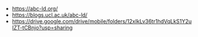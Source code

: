   - https://abc-ld.org/
  - https://blogs.ucl.ac.uk/abc-ld/
  - https://drive.google.com/drive/mobile/folders/12xIkLv36tr1hdVqLkS1Y2uIZT-tCBnjo?usp=sharing